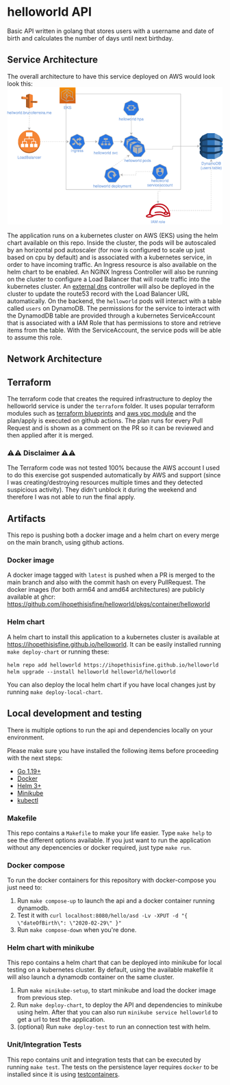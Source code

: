 # helloworld API

Basic API written in golang that stores users with a username and date of birth and calculates the number of days until next birthday.

## Service Architecture

The overall architecture to have this service deployed on AWS would look look this:
![Architecture](./docs/architecture.png)

The application runs on a kubernetes cluster on AWS (EKS) using the helm chart available on this repo. Inside the cluster, the pods will be autoscaled by an horizontal pod autoscaler (for now is configured to scale up just based on cpu by default) and is associated with a kubernetes service, in order to have incoming traffic. An Ingress resource is also available on the helm chart to be enabled. 
An NGINX Ingress Controller will also be running on the cluster to configure a Load Balancer that will route traffic into the kubernetes cluster. An [external dns](https://github.com/kubernetes-sigs/external-dns) controller will also be deployed in the cluster to update the route53 record with the Load Balancer URL automatically.
On the backend, the `helloworld` pods will interact with a table called `users` on DynamoDB. The permissions for the service to interact with the DynamodDB table are provided through a kubernetes ServiceAccount that is associated with a IAM Role that has permissions to store and retrieve items from the table. With the ServiceAccount, the service pods will be able to assume this role.

## Network Architecture


## Terraform

The terraform code that creates the required infrastructure to deploy the helloworld service is under the `terraform` folder.
It uses popular terraform modules such as [terraform blueprints](https://github.com/aws-ia/terraform-aws-eks-blueprints) and [aws vpc module](https://github.com/terraform-aws-modules/terraform-aws-vpc) and the plan/apply is executed on github actions.
The plan runs for every Pull Request and is shown as a comment on the PR so it can be reviewed and then applied after it is merged.

### ⚠️⚠️ Disclaimer ⚠️⚠️
The Terraform code was not tested 100% because the AWS account I used to do this exercise got suspended automatically by AWS and support (since I was creating/destroying resources multiple times and they detected suspicious activity). They didn't unblock it during the weekend and therefore I was not able to run the final apply.


## Artifacts

This repo is pushing both a docker image and a helm chart on every merge on the main branch, using github actions.

### Docker image

A docker image tagged with `latest` is pushed when a PR is merged to the main branch and also with the commit hash on every PullRequest. The docker images (for both arm64 and amd64 architectures) are publicly available at ghcr: https://github.com/ihopethisisfine/helloworld/pkgs/container/helloworld

### Helm chart

A helm chart to install this application to a kubernetes cluster is available at https://ihopethisisfine.github.io/helloworld.
It can be easily installed running `make deploy-chart` or running these:
```
helm repo add helloworld https://ihopethisisfine.github.io/helloworld
helm upgrade --install helloworld helloworld/helloworld
```

You can also deploy the local helm chart if you have local changes just by running `make deploy-local-chart`.

## Local development and testing

There is multiple options to run the api and dependencies locally on your environment.

Please make sure you have installed the following items before proceeding with the next steps:

* [Go 1.19+](https://golang.org/doc/install)
* [Docker](https://docs.docker.com/get-docker/)
* [Helm 3+](https://helm.sh/docs/intro/install/)
* [Minikube](https://minikube.sigs.k8s.io/docs/start/)
* [kubectl](https://kubernetes.io/docs/tasks/tools/install-kubectl-macos/)

### Makefile

This repo contains a `Makefile` to make your life easier. Type `make help` to see the different options available.
If you just want to run the application without any depencencies or docker required, just type `make run`.

### Docker compose

To run the docker containers for this repository with docker-compose you just need to:

1. Run `make compose-up` to launch the api and a docker container running dynamodb.
2. Test it with `curl localhost:8080/hello/asd -Lv -XPUT -d "{ \"dateOfBirth\": \"2020-02-29\" }"`
3. Run `make compose-down` when you're done.

### Helm chart with minikube

This repo contains a helm chart that can be deployed into minikube for local testing on a kubernetes cluster.
By default, using the available makefile it will also launch a dynamodb container on the same cluster.

1. Run `make minikube-setup`, to start minikube and load the docker image from previous step.
2. Run `make deploy-chart`, to deploy the API and dependencies to minikube using helm. After that you can also run `minikube service helloworld` to get a url to test the application.
3. (optional) Run `make deploy-test` to run an connection test with helm.

### Unit/Integration Tests

This repo contains unit and integration tests that can be executed by running `make test`.
The tests on the persistence layer requires `docker` to be installed since it is using [testcontainers](https://golang.testcontainers.org/).
